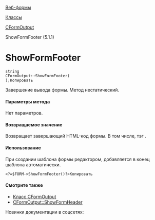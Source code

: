 [Веб-формы](/api_help/form/index.php)

[Классы](/api_help/form/classes/index.php)

[CFormOutput](/api_help/form/classes/cformoutput/index.php)

ShowFormFooter (5.1.1)

ShowFormFooter
==============

```
string
CFormOutput::ShowFormFooter(
);Копировать
```

Завершение вывода формы. Метод нестатический.

#### Параметры метода

Нет параметров.

#### Возвращаемое значение

Возвращает завершающий HTML-код формы. В том числе, тэг </form>.

#### Использование

При создании шаблона формы редактором, добавляется в конец шаблона
автоматически.

```
<?=$FORM->ShowFormFooter()?>Копировать
```

#### Смотрите также

- [Класс CFormOutput](/api_help/form/classes/cformoutput/index.php)
- [CFormOutput::ShowFormHeader](/api_help/form/classes/cformoutput/showformheader.php)

Новинки документации в соцсетях:
